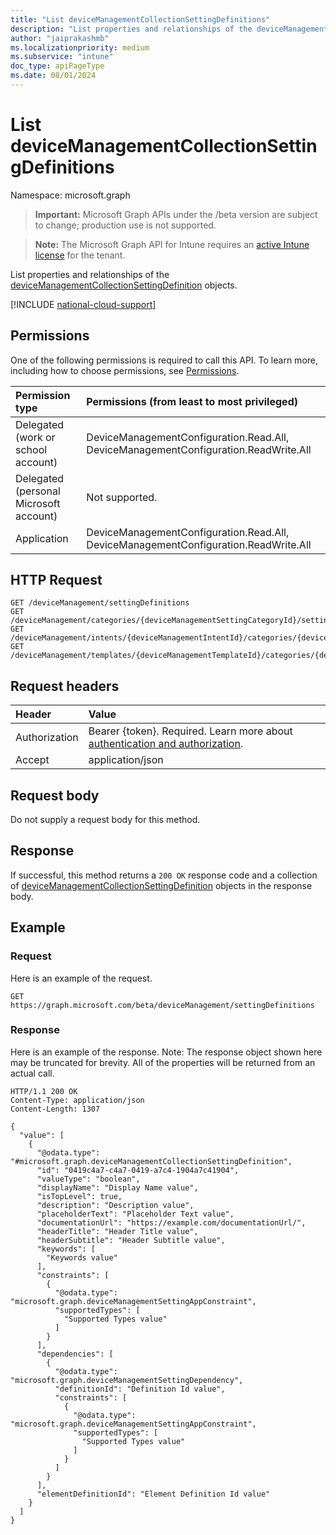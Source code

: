 ```yaml
---
title: "List deviceManagementCollectionSettingDefinitions"
description: "List properties and relationships of the deviceManagementCollectionSettingDefinition objects."
author: "jaiprakashmb"
ms.localizationpriority: medium
ms.subservice: "intune"
doc_type: apiPageType
ms.date: 08/01/2024
---
```


# List deviceManagementCollectionSettingDefinitions

Namespace: microsoft.graph

> **Important:** Microsoft Graph APIs under the /beta version are subject to change; production use is not supported.

> **Note:** The Microsoft Graph API for Intune requires an [active Intune license](https://go.microsoft.com/fwlink/?linkid=839381) for the tenant.

List properties and relationships of the [deviceManagementCollectionSettingDefinition](../resources/intune-deviceintent-devicemanagementcollectionsettingdefinition.md) objects.

[!INCLUDE [national-cloud-support](../../includes/all-clouds.md)]

## Permissions
One of the following permissions is required to call this API. To learn more, including how to choose permissions, see [Permissions](/graph/permissions-reference).

|Permission type|Permissions (from least to most privileged)|
|:---|:---|
|Delegated (work or school account)|DeviceManagementConfiguration.Read.All, DeviceManagementConfiguration.ReadWrite.All|
|Delegated (personal Microsoft account)|Not supported.|
|Application|DeviceManagementConfiguration.Read.All, DeviceManagementConfiguration.ReadWrite.All|

## HTTP Request
<!-- {
  "blockType": "ignored"
}
-->
``` http
GET /deviceManagement/settingDefinitions
GET /deviceManagement/categories/{deviceManagementSettingCategoryId}/settingDefinitions
GET /deviceManagement/intents/{deviceManagementIntentId}/categories/{deviceManagementIntentSettingCategoryId}/settingDefinitions
GET /deviceManagement/templates/{deviceManagementTemplateId}/categories/{deviceManagementTemplateSettingCategoryId}/settingDefinitions
```

## Request headers
|Header|Value|
|:---|:---|
|Authorization|Bearer {token}. Required. Learn more about [authentication and authorization](/graph/auth/auth-concepts).|
|Accept|application/json|

## Request body
Do not supply a request body for this method.

## Response
If successful, this method returns a `200 OK` response code and a collection of [deviceManagementCollectionSettingDefinition](../resources/intune-deviceintent-devicemanagementcollectionsettingdefinition.md) objects in the response body.

## Example

### Request
Here is an example of the request.
``` http
GET https://graph.microsoft.com/beta/deviceManagement/settingDefinitions
```

### Response
Here is an example of the response. Note: The response object shown here may be truncated for brevity. All of the properties will be returned from an actual call.
``` http
HTTP/1.1 200 OK
Content-Type: application/json
Content-Length: 1307

{
  "value": [
    {
      "@odata.type": "#microsoft.graph.deviceManagementCollectionSettingDefinition",
      "id": "0419c4a7-c4a7-0419-a7c4-1904a7c41904",
      "valueType": "boolean",
      "displayName": "Display Name value",
      "isTopLevel": true,
      "description": "Description value",
      "placeholderText": "Placeholder Text value",
      "documentationUrl": "https://example.com/documentationUrl/",
      "headerTitle": "Header Title value",
      "headerSubtitle": "Header Subtitle value",
      "keywords": [
        "Keywords value"
      ],
      "constraints": [
        {
          "@odata.type": "microsoft.graph.deviceManagementSettingAppConstraint",
          "supportedTypes": [
            "Supported Types value"
          ]
        }
      ],
      "dependencies": [
        {
          "@odata.type": "microsoft.graph.deviceManagementSettingDependency",
          "definitionId": "Definition Id value",
          "constraints": [
            {
              "@odata.type": "microsoft.graph.deviceManagementSettingAppConstraint",
              "supportedTypes": [
                "Supported Types value"
              ]
            }
          ]
        }
      ],
      "elementDefinitionId": "Element Definition Id value"
    }
  ]
}
```

